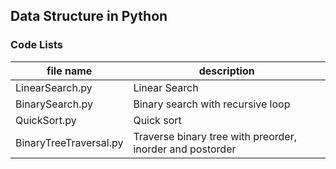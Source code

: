 ## Data Structure in Python

### Code Lists

| file name  | description|
|---|---|
| LinearSearch.py | Linear Search  |
| BinarySearch.py | Binary search with recursive loop  |
| QuickSort.py | Quick sort  |
| BinaryTreeTraversal.py | Traverse binary tree with preorder, inorder and postorder  |
